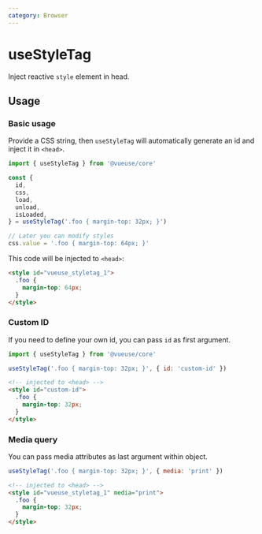 ```yaml
---
category: Browser
---
```


# useStyleTag

Inject reactive `style` element in head.

## Usage

### Basic usage

Provide a CSS string, then `useStyleTag` will automatically generate an id and inject it in `<head>`.

```js
import { useStyleTag } from '@vueuse/core'

const {
  id,
  css,
  load,
  unload,
  isLoaded,
} = useStyleTag('.foo { margin-top: 32px; }')

// Later you can modify styles
css.value = '.foo { margin-top: 64px; }'
```

This code will be injected to `<head>`:

```html
<style id="vueuse_styletag_1">
  .foo {
    margin-top: 64px;
  }
</style>
```

### Custom ID

If you need to define your own id, you can pass `id` as first argument.

```js
import { useStyleTag } from '@vueuse/core'

useStyleTag('.foo { margin-top: 32px; }', { id: 'custom-id' })
```

```html
<!-- injected to <head> -->
<style id="custom-id">
  .foo {
    margin-top: 32px;
  }
</style>
```

### Media query

You can pass media attributes as last argument within object.

```js
useStyleTag('.foo { margin-top: 32px; }', { media: 'print' })
```

```html
<!-- injected to <head> -->
<style id="vueuse_styletag_1" media="print">
  .foo {
    margin-top: 32px;
  }
</style>
```
